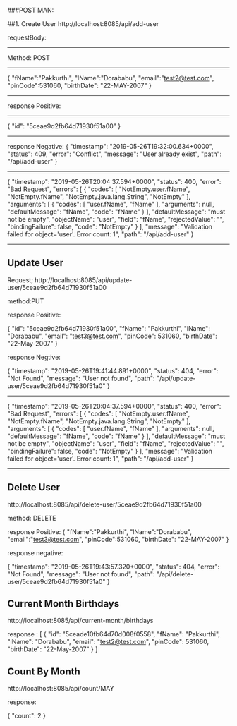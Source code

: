 ###POST MAN:

##1. Create User
http://localhost:8085/api/add-user

requestBody:
****
Method: POST
****

{
	"fName":"Pakkurthi",
	"lName":"Dorababu",
	"email":"test2@test.com",
	"pinCode":531060,
	"birthDate": "22-MAY-2007"
}

****

response Positive:
****
{
    "id": "5ceae9d2fb64d71930f51a00"
}
****
response Negative:
{
    "timestamp": "2019-05-26T19:32:00.634+0000",
    "status": 409,
    "error": "Conflict",
    "message": "User already exist",
    "path": "/api/add-user"
}
***
{
    "timestamp": "2019-05-26T20:04:37.594+0000",
    "status": 400,
    "error": "Bad Request",
    "errors": [
        {
            "codes": [
                "NotEmpty.user.fName",
                "NotEmpty.fName",
                "NotEmpty.java.lang.String",
                "NotEmpty"
            ],
            "arguments": [
                {
                    "codes": [
                        "user.fName",
                        "fName"
                    ],
                    "arguments": null,
                    "defaultMessage": "fName",
                    "code": "fName"
                }
            ],
            "defaultMessage": "must not be empty",
            "objectName": "user",
            "field": "fName",
            "rejectedValue": "",
            "bindingFailure": false,
            "code": "NotEmpty"
        }
    ],
    "message": "Validation failed for object='user'. Error count: 1",
    "path": "/api/add-user"
}
*************

## Update User
Request;
http://localhost:8085/api/update-user/5ceae9d2fb64d71930f51a00

method:PUT

response Positive:

{
    "id": "5ceae9d2fb64d71930f51a00",
    "fName": "Pakkurthi",
    "lName": "Dorababu",
    "email": "test3@test.com",
    "pinCode": 531060,
    "birthDate": "22-May-2007"
}

response Negtive:

{
    "timestamp": "2019-05-26T19:41:44.891+0000",
    "status": 404,
    "error": "Not Found",
    "message": "User not found",
    "path": "/api/update-user/5ceae9d2fb64d71930f51a0"
}
****
{
    "timestamp": "2019-05-26T20:04:37.594+0000",
    "status": 400,
    "error": "Bad Request",
    "errors": [
        {
            "codes": [
                "NotEmpty.user.fName",
                "NotEmpty.fName",
                "NotEmpty.java.lang.String",
                "NotEmpty"
            ],
            "arguments": [
                {
                    "codes": [
                        "user.fName",
                        "fName"
                    ],
                    "arguments": null,
                    "defaultMessage": "fName",
                    "code": "fName"
                }
            ],
            "defaultMessage": "must not be empty",
            "objectName": "user",
            "field": "fName",
            "rejectedValue": "",
            "bindingFailure": false,
            "code": "NotEmpty"
        }
    ],
    "message": "Validation failed for object='user'. Error count: 1",
    "path": "/api/add-user"
}
*********


## Delete User

http://localhost:8085/api/delete-user/5ceae9d2fb64d71930f51a00

method: DELETE

response Positive:
{
	"fName":"Pakkurthi",
	"lName":"Dorababu",
	"email":"test3@test.com",
	"pinCode":531060,
	"birthDate": "22-MAY-2007"
}

response negative:

{
    "timestamp": "2019-05-26T19:43:57.320+0000",
    "status": 404,
    "error": "Not Found",
    "message": "User not found",
    "path": "/api/delete-user/5ceae9d2fb64d71930f51a0"
}



## Current Month Birthdays

http://localhost:8085/api/current-month/birthdays

response :
[
    {
        "id": "5ceade10fb64d70d008f0558",
        "fName": "Pakkurthi",
        "lName": "Dorababu",
        "email": "test2@test.com",
        "pinCode": 531060,
        "birthDate": "22-May-2007"
    }
]


## Count By Month

http://localhost:8085/api/count/MAY

response:

{
    "count": 2
}

